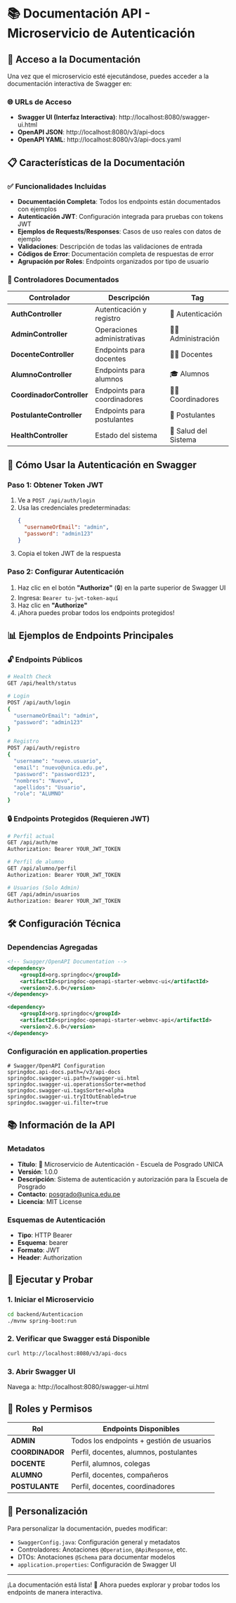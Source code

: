 # 📚 Documentación API - Microservicio de Autenticación

## 🚀 Acceso a la Documentación

Una vez que el microservicio esté ejecutándose, puedes acceder a la documentación interactiva de Swagger en:

### 🌐 URLs de Acceso

- **Swagger UI (Interfaz Interactiva)**: http://localhost:8080/swagger-ui.html
- **OpenAPI JSON**: http://localhost:8080/v3/api-docs
- **OpenAPI YAML**: http://localhost:8080/v3/api-docs.yaml

## 📋 Características de la Documentación

### ✅ Funcionalidades Incluidas

- **Documentación Completa**: Todos los endpoints están documentados con ejemplos
- **Autenticación JWT**: Configuración integrada para pruebas con tokens JWT
- **Ejemplos de Requests/Responses**: Casos de uso reales con datos de ejemplo
- **Validaciones**: Descripción de todas las validaciones de entrada
- **Códigos de Error**: Documentación completa de respuestas de error
- **Agrupación por Roles**: Endpoints organizados por tipo de usuario

### 📑 Controladores Documentados

| Controlador | Descripción | Tag |
|-------------|-------------|-----|
| **AuthController** | Autenticación y registro | 🔐 Autenticación |
| **AdminController** | Operaciones administrativas | 👨‍💼 Administración |
| **DocenteController** | Endpoints para docentes | 👨‍🏫 Docentes |
| **AlumnoController** | Endpoints para alumnos | 🎓 Alumnos |
| **CoordinadorController** | Endpoints para coordinadores | 👨‍💼 Coordinadores |
| **PostulanteController** | Endpoints para postulantes | 📝 Postulantes |
| **HealthController** | Estado del sistema | 💊 Salud del Sistema |

## 🔑 Cómo Usar la Autenticación en Swagger

### Paso 1: Obtener Token JWT

1. Ve a `POST /api/auth/login`
2. Usa las credenciales predeterminadas:
   ```json
   {
     "usernameOrEmail": "admin",
     "password": "admin123"
   }
   ```
3. Copia el token JWT de la respuesta

### Paso 2: Configurar Autenticación

1. Haz clic en el botón **"Authorize"** (🔒) en la parte superior de Swagger UI
2. Ingresa: `Bearer tu-jwt-token-aquí`
3. Haz clic en **"Authorize"**
4. ¡Ahora puedes probar todos los endpoints protegidos!

## 📊 Ejemplos de Endpoints Principales

### 🔓 Endpoints Públicos

```bash
# Health Check
GET /api/health/status

# Login
POST /api/auth/login
{
  "usernameOrEmail": "admin",
  "password": "admin123"
}

# Registro
POST /api/auth/registro
{
  "username": "nuevo.usuario",
  "email": "nuevo@unica.edu.pe",
  "password": "password123",
  "nombres": "Nuevo",
  "apellidos": "Usuario",
  "role": "ALUMNO"
}
```

### 🔒 Endpoints Protegidos (Requieren JWT)

```bash
# Perfil actual
GET /api/auth/me
Authorization: Bearer YOUR_JWT_TOKEN

# Perfil de alumno
GET /api/alumno/perfil
Authorization: Bearer YOUR_JWT_TOKEN

# Usuarios (Solo Admin)
GET /api/admin/usuarios
Authorization: Bearer YOUR_JWT_TOKEN
```

## 🛠️ Configuración Técnica

### Dependencias Agregadas

```xml
<!-- Swagger/OpenAPI Documentation -->
<dependency>
    <groupId>org.springdoc</groupId>
    <artifactId>springdoc-openapi-starter-webmvc-ui</artifactId>
    <version>2.6.0</version>
</dependency>

<dependency>
    <groupId>org.springdoc</groupId>
    <artifactId>springdoc-openapi-starter-webmvc-api</artifactId>
    <version>2.6.0</version>
</dependency>
```

### Configuración en application.properties

```properties
# Swagger/OpenAPI Configuration
springdoc.api-docs.path=/v3/api-docs
springdoc.swagger-ui.path=/swagger-ui.html
springdoc.swagger-ui.operationsSorter=method
springdoc.swagger-ui.tagsSorter=alpha
springdoc.swagger-ui.tryItOutEnabled=true
springdoc.swagger-ui.filter=true
```

## 📚 Información de la API

### Metadatos

- **Título**: 🔐 Microservicio de Autenticación - Escuela de Posgrado UNICA
- **Versión**: 1.0.0
- **Descripción**: Sistema de autenticación y autorización para la Escuela de Posgrado
- **Contacto**: posgrado@unica.edu.pe
- **Licencia**: MIT License

### Esquemas de Autenticación

- **Tipo**: HTTP Bearer
- **Esquema**: bearer
- **Formato**: JWT
- **Header**: Authorization

## 🚀 Ejecutar y Probar

### 1. Iniciar el Microservicio

```bash
cd backend/Autenticacion
./mvnw spring-boot:run
```

### 2. Verificar que Swagger está Disponible

```bash
curl http://localhost:8080/v3/api-docs
```

### 3. Abrir Swagger UI

Navega a: http://localhost:8080/swagger-ui.html

## 🎯 Roles y Permisos

| Rol | Endpoints Disponibles |
|-----|----------------------|
| **ADMIN** | Todos los endpoints + gestión de usuarios |
| **COORDINADOR** | Perfil, docentes, alumnos, postulantes |
| **DOCENTE** | Perfil, alumnos, colegas |
| **ALUMNO** | Perfil, docentes, compañeros |
| **POSTULANTE** | Perfil, docentes, coordinadores |

## 🔧 Personalización

Para personalizar la documentación, puedes modificar:

- `SwaggerConfig.java`: Configuración general y metadatos
- Controladores: Anotaciones `@Operation`, `@ApiResponse`, etc.
- DTOs: Anotaciones `@Schema` para documentar modelos
- `application.properties`: Configuración de Swagger UI

---

¡La documentación está lista! 🎉 Ahora puedes explorar y probar todos los endpoints de manera interactiva.
